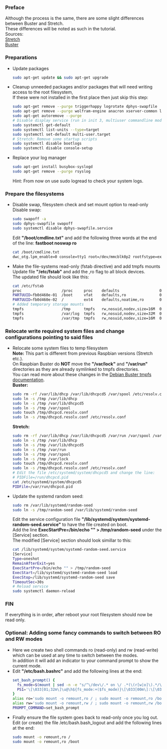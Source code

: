 ### Preface
Although the process is the same, there are some slight differences between Buster and Stretch. </br>
These differences will be noted as such in the tutorial. </br>
Sources: </br>
[Stretch] </br>
[Buster]

### Preparations
- Update packages
  ```bash
  sudo apt-get update && sudo apt-get upgrade
  ```
- Cleanup unneeded packages and/or packages that will need writing access to the root filesystem, </br>
  If these were not installed in the first place then just skip this step:
  ```bash
  sudo apt-get remove --purge triggerhappy logrotate dphys-swapfile
  sudo apt-get remove --purge wolfram-engine anacron xserver-common lightdm
  sudo apt-get autoremove --purge
  # Disable display service (run in init 3, multiuser commandline mode)
  sudo systemctl get-default
  sudo systemctl list-units --type=target
  sudo systemctl set-default multi-user.target
  # Stretch: Remove some startup scripts
  sudo systemctl disable bootlogs
  sudo systemctl disable console-setup
  ```
- Replace your log manager
  ```bash
  sudo apt-get install busybox-syslogd
  sudo apt-get remove --purge rsyslog
  ```
  Hint: From now on use sudo logread to check your system logs.

### Prepare the filesystems
- Disable swap, filesystem check and set mount option to read-only </br>
  Disable swap:
  ```bash
  sudo swapoff -a
  sudo dphys-swapfile swapoff
  sudo systemctl disable dphys-swapfile.service
  ```
  Edit **"/boot/cmdline.txt"** and add the following three words at the end of the line: **fastboot noswap ro**
  ```bash
  cat /boot/cmdline.txt
  dwc_otg.lpm_enable=0 console=tty1 root=/dev/mmcblk0p2 rootfstype=ext4 elevator=deadline rootwait fastboot noswap ro
  ```
- Make the file-systems read-only (fstab directive) and add tmpfs mounts
  Update file **"/etc/fstab"** and add the ,ro flag to all block devices. </br>
  The updated file should look like this:
  ```bash
  cat /etc/fstab
  proc                  /proc     proc    defaults                  0     0
  PARTUUID=fb0d460e-01  /boot     vfat    defaults,ro               0     2
  PARTUUID=fb0d460e-02  /         ext4    defaults,noatime,ro       0     1
  # Added temporary storage mounts
  tmpfs                 /tmp      tmpfs   rw,nosuid,nodev,size=16M  0     0
  tmpfs                 /var/log  tmpfs   rw,nosuid,nodev,size=32M  0     0
  tmpfs                 /var/tmp  tmpfs   rw,nosuid,nodev,size=16M  0     0
  ```

### Relocate write required system files and change configurations pointing to said files
- Relocate some system files to temp filesystem </br>
  **Note:** This part is different from previous Raspbian versions (Stretch etc.). </br>
  On Raspbian Buster do **NOT** move the **"/var/lock"** and **"/var/run"** directories as they are already symlinked to tmpfs directories. </br>
  You can read more about these changes in the [Debian Buster tmpfs documentation]. </br>
  **Buster:**
  ```bash
  sudo rm -rf /var/lib/dhcp /var/lib/dhcpcd5 /var/spool /etc/resolv.conf
  sudo ln -s /tmp /var/lib/dhcp
  sudo ln -s /tmp /var/lib/dhcpcd5
  sudo ln -s /tmp /var/spool
  sudo touch /tmp/dhcpcd.resolv.conf
  sudo ln -s /tmp/dhcpcd.resolv.conf /etc/resolv.conf
  ```
  **Stretch:**
  ```bash
  sudo rm -rf /var/lib/dhcp /var/lib/dhcpcd5 /var/run /var/spool /var/lock /etc/resolv.conf
  sudo ln -s /tmp /var/lib/dhcp
  sudo ln -s /tmp /var/lib/dhcpcd5
  sudo ln -s /tmp /var/run
  sudo ln -s /tmp /var/spool
  sudo ln -s /tmp /var/lock
  sudo touch /tmp/dhcpcd.resolv.conf
  sudo ln -s /tmp/dhcpcd.resolv.conf /etc/resolv.conf
  # Edit the file /etc/systemd/system/dhcpcd5 and change the line:
  # PIDFile=/run/dhcpcd.pid
  cat /etc/systemd/system/dhcpcd5
  PIDFile=/var/run/dhcpcd.pid
  ```
- Update the systemd random seed:
  ```bash
  sudo rm /var/lib/systemd/random-seed
  sudo ln -s /tmp/random-seed /var/lib/systemd/random-seed
  ```
  Edit the service configuration file **"/lib/systemd/system/systemd-random-seed.service"** to have the file created on boot. </br>
  Add the line **ExecStartPre=/bin/echo "" > /tmp/random-seed** under the [Service] section. </br>
  The modified [Service] section should look simillar to this:
  ```bash
  cat /lib/systemd/system/systemd-random-seed.service
  [Service]
  Type=oneshot
  RemainAfterExit=yes
  ExecStartPre=/bin/echo "" > /tmp/random-seed
  ExecStart=/lib/systemd/systemd-random-seed load
  ExecStop=/lib/systemd/systemd-random-seed save
  TimeoutSec=30s
  # Reload service
  sudo systemctl daemon-reload
  ```

### FIN
If everything is in order, after reboot your root filesystem should now be read only.

### Optional: Adding some fancy commands to switch between RO and RW modes </br>
- Here we create two shell commands ro (read-only) and rw (read-write) which can be used at any time to switch between the modes. </br>
  In addition it will add an indicator to your command prompt to show the current mode.
- Edit **"/etc/bash.bashrc"** and add the following lines at the end:
  ```bash
  set_bash_prompt() {
    fs_mode=$(mount | sed -n -e "s/^\/dev\/.* on \/ .*(\(r[w|o]\).*/\1/p")
    PS1='\[\033[01;32m\]\u@\h${fs_mode:+($fs_mode)}\[\033[00m\]:\[\033[01;34m\]\w\[\033[00m\]\$ '
  }
  alias ro='sudo mount -o remount,ro / ; sudo mount -o remount,ro /boot'
  alias rw='sudo mount -o remount,rw / ; sudo mount -o remount,rw /boot'
  PROMPT_COMMAND=set_bash_prompt
  ```
- Finally ensure the file system goes back to read-only once you log out. </br>
  Edit (or create) the file /etc/bash.bash_logout and add the following lines at the end:
  ```bash
  sudo mount -o remount,ro /
  sudo mount -o remount,ro /boot
  ```



[Stretch]: https://medium.com/@andreas.schallwig/how-to-make-your-raspberry-pi-file-system-read-only-raspbian-stretch-80c0f7be7353
[Buster]: https://medium.com/swlh/make-your-raspberry-pi-file-system-read-only-raspbian-buster-c558694de79
[Debian Buster tmpfs documentation]: https://manpages.debian.org/buster/initscripts/tmpfs.5.en.html

